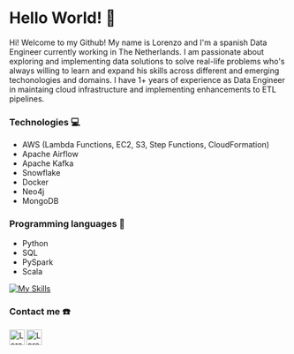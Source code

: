# Hello World! 👋

Hi! Welcome to my Github! My name is Lorenzo and I'm a spanish Data Engineer currently working in The Netherlands. I am passionate about exploring and implementing data solutions to solve real-life problems who's always willing to learn and expand his skills across different and emerging techonologies and domains. I have 1+ years of experience as Data Engineer in maintaing cloud infrastructure and implementing enhancements to ETL pipelines. 

### Technologies 💻

- AWS (Lambda Functions, EC2, S3, Step Functions, CloudFormation)
- Apache Airflow
- Apache Kafka
- Snowflake
- Docker
- Neo4j
- MongoDB

### Programming languages 🐍

- Python
- SQL
- PySpark
- Scala

[![My Skills](https://skillicons.dev/icons?i=python,mysql,scala)](https://skillicons.dev)
  
### Contact me ☎️

<a href="https://linkedin.com/in/lorenzoborreguero">
  <img align="left" alt="Lorenzo's Linkdein" width="28px" src="https://raw.githubusercontent.com/gauravghongde/social-icons/9d939e1c5b7ea4a24ac39c3e4631970c0aa1b920/SVG/Color/LinkedIN.svg" />
</a>

<a href="mailto:borreguerolorenzo@gmail.com">
  <img align="left" alt="Lorenzo's mail" width="28px" src="https://raw.githubusercontent.com/gauravghongde/social-icons/9d939e1c5b7ea4a24ac39c3e4631970c0aa1b920/SVG/Color/Gmail.svg" />
</a>
